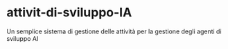 # attivit-di-sviluppo-IA
Un semplice sistema di gestione delle attività per la gestione degli agenti di sviluppo AI

